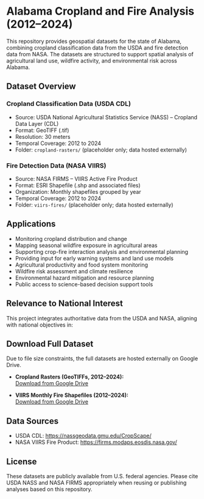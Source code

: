 # Alabama Cropland and Fire Analysis (2012–2024)

This repository provides geospatial datasets for the state of Alabama, combining cropland classification data from the USDA and fire detection data from NASA. The datasets are structured to support spatial analysis of agricultural land use, wildfire activity, and environmental risk across Alabama.

## Dataset Overview

### Cropland Classification Data (USDA CDL)
- Source: USDA National Agricultural Statistics Service (NASS) – Cropland Data Layer (CDL)
- Format: GeoTIFF (.tif)
- Resolution: 30 meters
- Temporal Coverage: 2012 to 2024
- Folder: `cropland-rasters/` (placeholder only; data hosted externally)

### Fire Detection Data (NASA VIIRS)
- Source: NASA FIRMS – VIIRS Active Fire Product
- Format: ESRI Shapefile (.shp and associated files)
- Organization: Monthly shapefiles grouped by year
- Temporal Coverage: 2012 to 2024
- Folder: `viirs-fires/` (placeholder only; data hosted externally)

## Applications

- Monitoring cropland distribution and change
- Mapping seasonal wildfire exposure in agricultural areas
- Supporting crop-fire interaction analysis and environmental planning
- Providing input for early warning systems and land use models
- Agricultural productivity and food system monitoring
- Wildfire risk assessment and climate resilience
- Environmental hazard mitigation and resource planning
- Public access to science-based decision support tools

## Relevance to National Interest

This project integrates authoritative data from the USDA and NASA, aligning with national objectives in:

## Download Full Dataset

Due to file size constraints, the full datasets are hosted externally on Google Drive.

- **Cropland Rasters (GeoTIFFs, 2012–2024):**  
  [Download from Google Drive](https://drive.google.com/drive/folders/1dbttsVCf0_1oUEKPBOmFfH1WaLDP9CQC?usp=sharing)

- **VIIRS Monthly Fire Shapefiles (2012–2024):**  
  [Download from Google Drive](https://drive.google.com/drive/folders/12Ows5Ozb-Py4tEmRkp1_uEqTltnjguOW?usp=sharing)

## Data Sources

- USDA CDL: https://nassgeodata.gmu.edu/CropScape/  
- NASA VIIRS Fire Product: https://firms.modaps.eosdis.nasa.gov/

## License

These datasets are publicly available from U.S. federal agencies. Please cite USDA NASS and NASA FIRMS appropriately when reusing or publishing analyses based on this repository.
